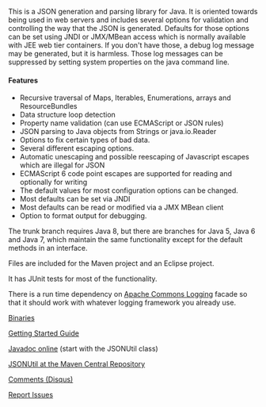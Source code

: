 
This is a JSON generation and parsing library for Java.  It is oriented
towards being used in web servers and includes several options for validation
and controlling the way that the JSON is generated.  Defaults for those options
can be set using JNDI or JMX/MBean access which is normally available with
JEE web tier containers.  If you don't have those, a debug log message
may be generated, but it is harmless.  Those log messages can be suppressed
by setting system properties on the java command line.

#### Features
* Recursive traversal of Maps, Iterables, Enumerations, arrays and ResourceBundles
* Data structure loop detection
* Property name validation (can use ECMAScript or JSON rules)
* JSON parsing to Java objects from Strings or java.io.Reader
* Options to fix certain types of bad data.
* Several different escaping options.
* Automatic unescaping and possible reescaping of Javascript escapes which are illegal for JSON
* ECMAScript 6 code point escapes are supported for reading and optionally for writing
* The default values for most configuration options can be changed.
* Most defaults can be set via JNDI
* Most defaults can be read or modified via a JMX MBean client
* Option to format output for debugging.

The trunk branch requires Java 8, but there are branches for Java 5,
Java 6 and Java 7, which maintain the same functionality except for
the default methods in an interface.

Files are included for the Maven project and an Eclipse project.

It has JUnit tests for most of the functionality.

There is a run time dependency on
[Apache Commons Logging](http://commons.apache.org/proper/commons-logging/)
facade so that it should work with whatever logging framework you already
use.

[Binaries](https://github.com/billdavidson/JSONUtil/releases)

[Getting Started Guide](https://github.com/billdavidson/JSONUtil/wiki/Getting-Started-Guide)

[Javadoc online](http://kopitubruk.org/JSONUtil/javadoc) (start with the JSONUtil class)

[JSONUtil at the Maven Central Repository](http://search.maven.org/#search%7Cga%7C1%7Cg%3A%22org.kopitubruk.util%22%20AND%20a%3A%22JSONUtil%22)

[Comments (Disqus)](http://kopitubruk.org/JSONUtil/#comments)

[Report Issues](https://github.com/billdavidson/JSONUtil/issues)
